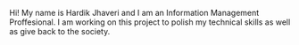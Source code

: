 Hi! My name is Hardik Jhaveri and I am an Information Management Proffesional. I am working on this project to polish my technical skills as well as give back to the society. 
